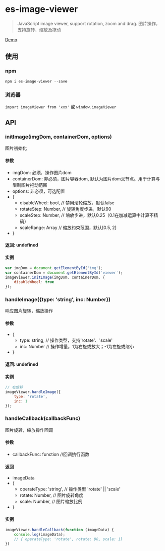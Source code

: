 # es-image-viewer
>JavaScript image viewer, support rotation, zoom and drag.
>图片操作，支持旋转，缩放及拖动

[Demo](http://htmlpreview.github.io/?https://github.com/hollton/image-viewer/blob/master/demo/index.html)

## 使用
### npm
```javascript
npm i es-image-viewer --save
```

### 浏览器
`import imageViewer from 'xxx'` 或 `window.imageViewer`

## API

### initImage(imgDom, containerDom, options)
图片初始化

#### 参数
* imgDom: 必须，操作图片dom
* containerDom: 非必须，图片容器dom, 默认为图片dom父节点。用于计算与限制图片拖动范围
* options: 非必须，可选配置
* {
    - disableWheel: bool, // 禁用滚轮缩放，默认false
    - rotateStep: Number, // 旋转角度步进，默认90
    - scaleStep: Number, // 缩放步进，默认0.25（0.1在加减运算中计算不精确）
    - scaleRange: Array // 缩放约束范围，默认[0.5, 2]
* }

#### 返回: undefined
#### 实例
``` javascript
var imgDom = document.getElementById('img');
var containerDom = document.getElementById('viewer');
imageViewer.initImage(imgDom, containerDom, {
    disableWheel: true
});
```

### handleImage({type: 'string', inc: Number})
响应图片旋转，缩放操作

#### 参数
* {
    - type: string, // 操作类型，支持'rotate'、'scale'
    - inc: Number // 操作增量，1为右旋或放大；-1为左旋或缩小
* }

#### 返回: undefined
#### 实例
``` javascript
// 右旋转
imageViewer.handleImage({
    type: 'rotate',
    inc: 1
});
```

### handleCallback(callbackFunc)
图片旋转，缩放操作回调

#### 参数
* callbackFunc: function //回调执行函数

#### 返回
* imageData 
* {
    - operateType: 'string', // 操作类型 'rotate' || 'scale'
    - rotate: Number, // 图片旋转角度
    - scale: Number, // 图片缩放比例
* }

#### 实例
``` javascript
imageViewer.handleCallback(function (imageData) {
    console.log(imageData);
    // { operateType: 'rotate', rotate: 90, scale: 1}
})
```
